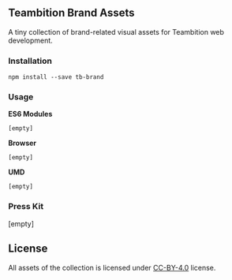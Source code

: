 ## Teambition Brand Assets
A tiny collection of brand-related visual assets for Teambition web development.

### Installation
```
npm install --save tb-brand
```

### Usage
**ES6 Modules**
```
[empty]
```

**Browser**

```
[empty]

```

**UMD**
```
[empty]
```

### Press Kit
[empty]

## License
All assets of the collection is licensed under [CC-BY-4.0](https://creativecommons.org/licenses/by/4.0/) license.
